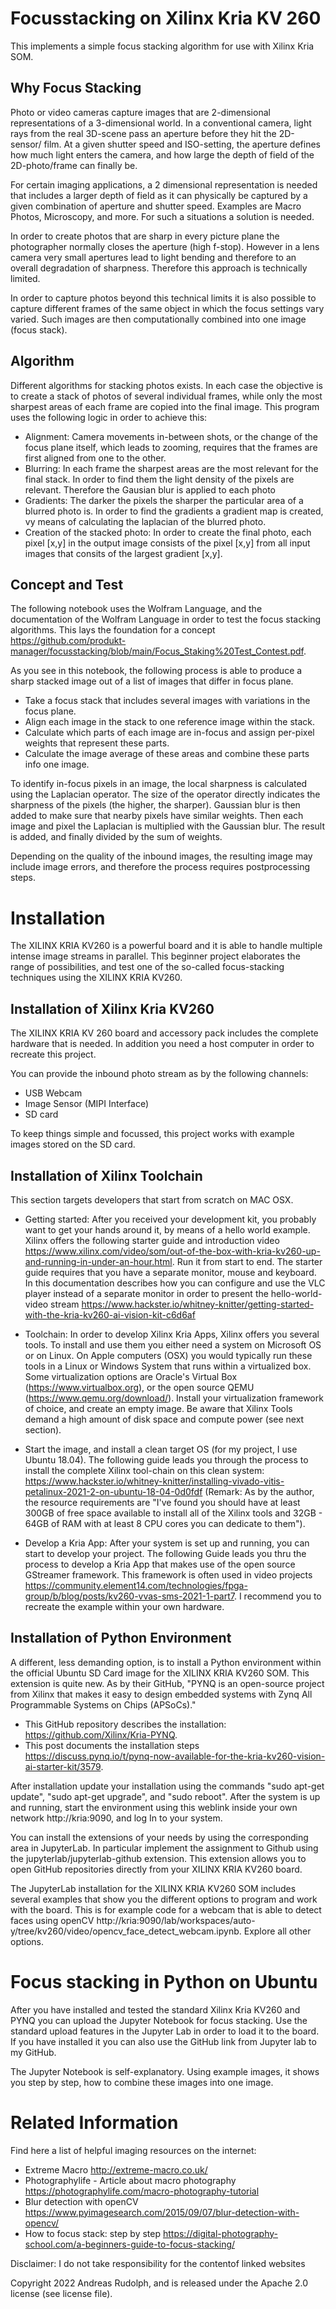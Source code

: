 # Focusstacking on Xilinx Kria KV 260

This implements a simple focus stacking algorithm for use with Xilinx Kria SOM.

## Why Focus Stacking

Photo or video cameras capture images that are 2-dimensional representations of a 3-dimensional world. In a conventional camera, light rays from the real 3D-scene pass an aperture before they hit the 2D-sensor/ film. At a given shutter speed and ISO-setting, the aperture defines how much light enters the camera, and how large the depth of field of the 2D-photo/frame can finally be. 

For certain imaging applications, a 2 dimensional representation is needed that includes a larger depth of field as it can physically be captured by a given combination of aperture and shutter speed. Examples are Macro Photos, Microscopy, and more. For such a situations a solution is needed. 

In order to create photos that are sharp in every picture plane the photographer normally closes the aperture (high f-stop). However in a lens camera very small apertures lead to light bending and therefore to an overall degradation of sharpness. Therefore this approach is technically limited.

In order to capture photos beyond this technical limits it is also possible to capture different frames of the same object in which the focus settings vary varied. Such images are then computationally combined into one image (focus stack).

## Algorithm

Different algorithms for stacking photos exists. In each case the objective is to create a stack of photos of several individual frames, while only the most sharpest areas of each frame are copied into the final image. This program uses the following logic in order to achieve this:

* Alignment: Camera movements in-between shots, or the change of the focus plane itself, which leads to zooming, requires that the frames are first aligned from one to the other.
* Blurring: In each frame the sharpest areas are the most relevant for the final stack. In order to find them the light density of the pixels are relevant. Therefore the Gausian blur is applied to each photo
* Gradients: The darker the pixels the sharper the particular area of a blurred photo is. In order to find the gradients a gradient map is created, vy means of calculating the laplacian of the blurred photo.
* Creation of the stacked photo: In order to create the final photo, each pixel [x,y] in the output image consists of the pixel [x,y] from all input images that consits of the largest gradient [x,y].

## Concept and Test

The following notebook uses the Wolfram Language, and the documentation of the Wolfram Language in order to test the focus stacking algorithms. This lays the foundation for a concept https://github.com/produkt-manager/focusstacking/blob/main/Focus_Staking%20Test_Contest.pdf. 

As you see in this notebook, the following process is able to produce a sharp stacked image out of a list of images that differ in focus plane.

* Take a focus stack that includes several images with variations in the focus plane.
* Align each image in the stack to one reference image within the stack.
* Calculate which parts of each image are in-focus and assign per-pixel weights that represent these parts.  
* Calculate the image average of these areas and combine these parts info one image.

To identify in-focus pixels in an image, the local sharpness is calculated using the Laplacian operator. The size of the operator directly indicates the sharpness of the pixels (the higher, the sharper). Gaussian blur is then added to make sure that nearby pixels have similar weights. Then each image and pixel the Laplacian is multiplied with the Gaussian blur. The result is added, and finally divided by the sum of weights. 

Depending on the quality of the inbound images, the resulting image may include image errors, and therefore the process requires postprocessing steps. 

# Installation

The XILINX KRIA KV260 is a powerful board and it is able to handle multiple intense image streams in parallel. This beginner project elaborates the range of possibilities, and test one of the so-called focus-stacking techniques using the XILINX KRIA KV260.

## Installation of Xilinx Kria KV260

The XILINX KRIA KV 260 board and accessory pack includes the complete hardware that is needed. In addition you need a host computer in order to recreate this project.

You can provide the inbound photo stream as by the following channels: 

* USB Webcam
* Image Sensor (MIPI Interface)
* SD card 

To keep things simple and focussed, this project works with example images stored on the SD card.

## Installation of Xilinx Toolchain

This section targets developers that start from scratch on MAC OSX.

* Getting started: After you received your development kit, you probably want to get your hands around it, by means of a hello world example. Xilinx offers the following starter guide and introduction video https://www.xilinx.com/video/som/out-of-the-box-with-kria-kv260-up-and-running-in-under-an-hour.html. Run it from start to end. The starter guide requires that you have a separate monitor, mouse and keyboard. In this documentation describes how you can configure and use the VLC player instead of a separate monitor in order to present the hello-world-video stream https://www.hackster.io/whitney-knitter/getting-started-with-the-kria-kv260-ai-vision-kit-c6d6af

* Toolchain: In order to develop Xilinx Kria Apps, Xilinx offers you several tools. To install and use them you either need a system on Microsoft OS or on Linux. On Apple computers (OSX) you would typically  run these tools in a Linux or Windows System that runs within a virtualized box. Some virtualization options are Oracle's Virtual Box (https://www.virtualbox.org), or the open source QEMU (https://www.qemu.org/download/). Install your virtualization framework of choice, and create an empty image. Be aware that Xilinx Tools demand a high amount of disk space and compute power (see next section).

* Start the image, and install a clean target OS (for my project, I use Ubuntu 18.04). The following guide leads you through the process to install the complete Xilinx tool-chain on this clean system: https://www.hackster.io/whitney-knitter/installing-vivado-vitis-petalinux-2021-2-on-ubuntu-18-04-0d0fdf (Remark: As by the author, the resource requirements are "I've found you should have at least 300GB of free space available to install all of the Xilinx tools and 32GB - 64GB of RAM with at least 8 CPU cores you can dedicate to them").

* Develop a Kria App: After your system is set up and running, you can start to develop your project. The following Guide leads you thru the process to develop a Kria App that makes use of the open source GStreamer framework. This framework is often used in video projects https://community.element14.com/technologies/fpga-group/b/blog/posts/kv260-vvas-sms-2021-1-part7. I recommend you to recreate the example within your own hardware.

## Installation of Python Environment

A different, less demanding option, is to install a Python environment within the official Ubuntu SD Card image for the XILINX KRIA KV260 SOM. This extension is quite new. As by their GitHub, "PYNQ is an open-source project from Xilinx that makes it easy to design embedded systems with Zynq All Programmable Systems on Chips (APSoCs)." 

* This GitHub repository describes the installation: https://github.com/Xilinx/Kria-PYNQ.
* This post documents the installation steps https://discuss.pynq.io/t/pynq-now-available-for-the-kria-kv260-vision-ai-starter-kit/3579.

After installation update your installation using the commands "sudo apt-get update",  "sudo apt-get upgrade", and "sudo reboot". After the system is up and running, start the environment using this weblink inside your own network  http://kria:9090, and log In to your system.

You can install the extensions of your needs by using the corresponding area in JupyterLab. In particular implement the assignment to Github using the jupyterlab/jupyterlab-github extension. This extension allows you to open GitHub repositories directly from your XILINX KRIA KV260 board.

The JupyterLab installation for the XILINX KRIA KV260 SOM includes several examples that show you the different options to program and work with the board. This is for example code for a webcam that is able to detect faces using openCV http://kria:9090/lab/workspaces/auto-y/tree/kv260/video/opencv_face_detect_webcam.ipynb. Explore all other options.

# Focus stacking in Python on Ubuntu

After you have installed and tested the standard Xilinx Kria KV260 and PYNQ you can upload the Jupyter Notebook for focus stacking. Use the standard upload features in the Jupyter Lab in order to load it to the board. If you have installed it you can also use the GitHub link from Jupyter lab to my GitHub.

The Jupyter Notebook is self-explanatory. Using example images, it shows you step by step, how to combine these images into one image. 

# Related Information

Find here a list of helpful imaging resources on the internet:

* Extreme Macro http://extreme-macro.co.uk/
* Photographylife - Article about macro photography https://photographylife.com/macro-photography-tutorial
* Blur detection with openCV https://www.pyimagesearch.com/2015/09/07/blur-detection-with-opencv/
* How to focus stack: step by step https://digital-photography-school.com/a-beginners-guide-to-focus-stacking/ 

Disclaimer: I do not take responsibility for the contentof linked websites

Copyright 2022 Andreas Rudolph, and is released under the Apache 2.0 license (see license file).

